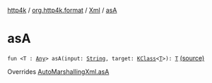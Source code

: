 [http4k](../../index.md) / [org.http4k.format](../index.md) / [Xml](index.md) / [asA](./as-a.md)

# asA

`fun <T : `[`Any`](https://kotlinlang.org/api/latest/jvm/stdlib/kotlin/-any/index.html)`> asA(input: `[`String`](https://kotlinlang.org/api/latest/jvm/stdlib/kotlin/-string/index.html)`, target: `[`KClass`](https://kotlinlang.org/api/latest/jvm/stdlib/kotlin.reflect/-k-class/index.html)`<`[`T`](as-a.md#T)`>): `[`T`](as-a.md#T) [(source)](https://github.com/http4k/http4k/blob/master/http4k-format-xml/src/main/kotlin/org/http4k/format/Xml.kt#L28)

Overrides [AutoMarshallingXml.asA](../-auto-marshalling-xml/as-a.md)

